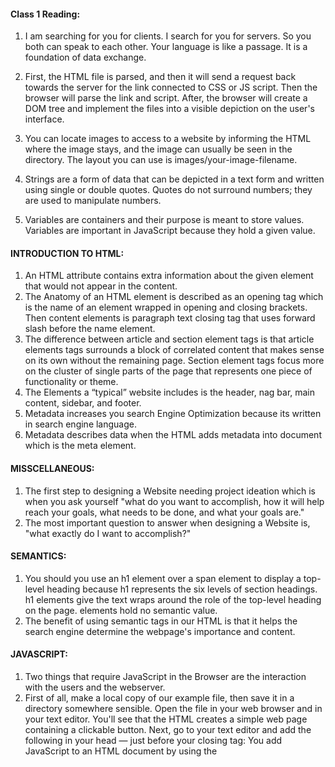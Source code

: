 #### Class 1 Reading:

1. I am searching for you for clients. I search for you for servers. So you both can speak to each other. Your language is like a passage. It is a foundation of data exchange. 
2. First, the HTML file is parsed, and then it will send a request back towards the server for the link connected to CSS or JS script. Then the browser will parse the link and script. After, the browser will create a DOM tree and implement the files into a visible depiction on the user's interface. 

3. You can locate images to access to a website by informing the HTML where the image stays, and the image can usually be seen in the directory. The layout you can use is images/your-image-filename. 
4. Strings are a form of data that can be depicted in a text form and written using single or double quotes. Quotes do not surround numbers; they are used to manipulate numbers. 
5. Variables are containers and their purpose is meant to store values. Variables are important in JavaScript because they hold a given value.

#### INTRODUCTION TO HTML:
1. An HTML attribute contains extra information about the given element that would not appear in the content. 
2. The Anatomy of an HTML element is described as an opening tag which is the name of an element wrapped in opening and closing brackets. Then content elements is paragraph text closing tag that uses forward slash before the name element.
3. The difference between article and section element tags is that article elements tags surrounds a block of correlated content that makes sense on its own without the remaining page. Section element tags focus more on the cluster of single parts of the page that represents one piece of functionality or theme. 
4. The Elements a “typical” website includes is the header, nag bar, main content, sidebar, and footer. 
5. Metadata increases you search Engine Optimization because its written in search engine language. 
6. Metadata describes data when the HTML adds metadata into document which is the meta element. 
  
#### MISSCELLANEOUS:
1. The first step to designing a Website needing project ideation which is when you ask yourself "what do you want to accomplish, how it will help reach your goals, what needs to be done, and what your goals are."
2. The most important question to answer when designing a Website is, "what exactly do I want to accomplish?"

#### SEMANTICS:
  
1. You should you use an h1 element over a span element to display a top-level heading because h1 represents the six levels of section headings. h1 elements give the text wraps around the role of the top-level heading on the page. <span> elements hold no semantic value. 
2. The benefit of using semantic tags in our HTML is that it helps the search engine determine the webpage's importance and content. 
  
#### JAVASCRIPT: 
1. Two things that require JavaScript in the Browser are the interaction with the users and the webserver.  
2. First of all, make a local copy of our example file, then save it in a directory somewhere sensible. Open the file in your web browser and in your text editor. You'll see that the HTML creates a simple web page containing a clickable button. Next, go to your text editor and add the following in your head — just before your closing </head> tag: You add JavaScript to an HTML document by using the <script> element. 
  <img width="727" alt="Screen Shot 2022-10-21 at 9 57 24 AM" src="https://user-images.githubusercontent.com/113928893/197249458-1cb6de0c-c0ae-4fa9-b749-e2f89e57d777.png">

## Things I want to know more about:












